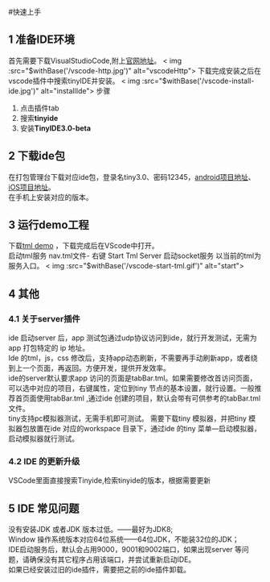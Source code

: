 #快速上手
## 1 准备IDE环境  
首先需要下载VisualStudioCode,附上[官网地址](https://code.visualstudio.com/)。
< img :src="$withBase('/vscode-http.jpg')" alt="vscodeHttp">
下载完成安装之后在vscode插件中搜索tinyIDE并安装。  
< img :src="$withBase('/vscode-install-ide.jpg')" alt="installIde">
步骤  
1. 点击插件tab  
2. 搜索**tinyide**  
3. 安装**TinyIDE3.0-beta**

## 2 下载ide包
在打包管理台下载对应ide包，登录名tiny3.0、密码12345，[android项目地址](https://p.mtiny.cn:8888/dist/#/applicatList/projectInfo?projects=633)、[iOS项目地址](https://p.mtiny.cn:8888/dist/#/applicatList/projectInfo?projects=639)。  
在手机上安装对应的版本。  
  
## 3 运行demo工程  
 下载[tml demo](https://p.mtiny.cn:9443/laijp/Tiny3.0TmlExample) ，下载完成后在VScode中打开。  
 启动tml服务 nav.tml文件- 右键 Start Tml Server 启动socket服务 以当前的tml为服务入口。 
 < img :src="$withBase('/vscode-start-tml.gif')" alt="start">

## 4 其他  
### 4.1 关于server插件
ide 启动server 后，app 测试包通过udp协议访问到ide，就行开发测试，无需为app 打包特定的 ip 地址。  
Ide 的tml，js，css 修改后，支持app动态刷新，不需要再手动刷新app，或者绕到上一个页面，再返回。方便开发，提供开发效率。  
ide的server默认要求app 访问的页面是tabBar.tml。如果需要修改首访问页面，可以选中对应的项目，右键属性，定位到tiny 节点的基本设置，就行设置。一般推荐首页面使用tabBar.tml ,通过ide 创建的项目，默认会带有可供参考的tabBar.tml 文件。  
tiny支持pc模拟器测试，无需手机即可测试。 需要下载tiny 模拟器，并把tiny 模拟器包放置在ide 对应的workspace 目录下，通过ide 的tiny 菜单—启动模拟器，启动模拟器就行测试。  

### 4.2 IDE 的更新升级
VSCode里面直接搜索Tinyide,检索tinyide的版本，根据需要更新

## 5 IDE 常见问题
没有安装JDK 或者JDK 版本过低。——最好为JDK8;  
Window 操作系统版本对应64位系统——64位JDK，不能装32位的JDK；  
IDE启动服务后，默认会占用9000，9001和9002端口，如果出现server 等问题，请确保没有其它程序占用该端口，并尝试重新启动IDE。    
如果已经安装过旧的ide插件，需要把之前的ide插件卸载。

